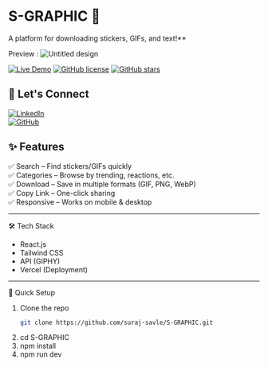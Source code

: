 # S-GRAPHIC 🎨  
A platform for downloading stickers, GIFs, and text!**  

Preview : ![Untitled design](https://github.com/user-attachments/assets/6bdfab2e-cbb5-4b50-b16e-85d84e6426f5)


[![Live Demo](https://img.shields.io/badge/🌐_Live_Demo-S--GRAPHIC-brightgreen)](https://s-graphic.vercel.app/)  [![GitHub license](https://img.shields.io/github/license/suraj-savle/S-GRAPHIC)](LICENSE)  [![GitHub stars](https://img.shields.io/github/stars/suraj-savle/S-GRAPHIC)](https://github.com/suraj-savle/S-GRAPHIC/stargazers)  

## 🌟 Let's Connect  
[![LinkedIn](https://img.shields.io/badge/LinkedIn-Connect-blue?style=for-the-badge&logo=linkedin)](https://www.linkedin.com/in/surajsavle/)  
[![GitHub](https://img.shields.io/badge/GitHub-Follow-black?style=for-the-badge&logo=github)](https://github.com/suraj-savle)  

## **✨ Features**  
✅ Search – Find stickers/GIFs quickly  
✅ Categories – Browse by trending, reactions, etc.  
✅ Download – Save in multiple formats (GIF, PNG, WebP)  
✅ Copy Link – One-click sharing  
✅ Responsive – Works on mobile & desktop  

---

🛠 Tech Stack  
- React.js
- Tailwind CSS
- API (GIPHY)
- Vercel (Deployment)

---

🚀 Quick Setup  
1. Clone the repo  
   ```bash
   git clone https://github.com/suraj-savle/S-GRAPHIC.git

2. cd S-GRAPHIC
3. npm install
4. npm run dev

